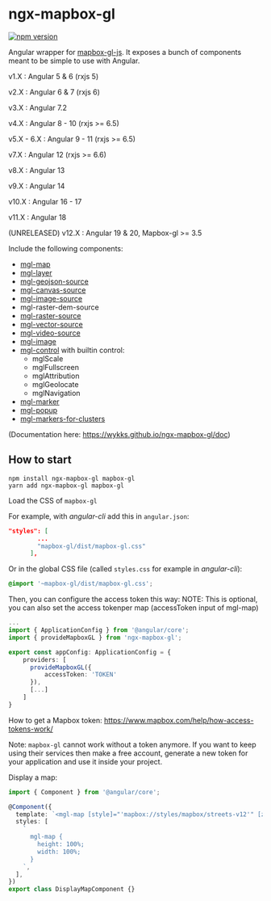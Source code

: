 # ngx-mapbox-gl

[![npm version](https://img.shields.io/npm/v/ngx-mapbox-gl.svg?style=flat)](https://www.npmjs.com/package/ngx-mapbox-gl)

Angular wrapper for [mapbox-gl-js](https://www.mapbox.com/mapbox-gl-js/api/). It exposes a bunch of components meant to be simple to use with Angular.

v1.X : Angular 5 & 6 (rxjs 5)

v2.X : Angular 6 & 7 (rxjs 6)

v3.X : Angular 7.2

v4.X : Angular 8 - 10 (rxjs >= 6.5)

v5.X - 6.X : Angular 9 - 11 (rxjs >= 6.5)

v7.X : Angular 12 (rxjs >= 6.6)

v8.X : Angular 13

v9.X : Angular 14

v10.X : Angular 16 - 17

v11.X : Angular 18

(UNRELEASED) v12.X : Angular 19 & 20, Mapbox-gl >= 3.5

Include the following components:

- [mgl-map](https://wykks.github.io/ngx-mapbox-gl/doc#mgl-map)
- [mgl-layer](https://wykks.github.io/ngx-mapbox-gl/doc#mgl-layer)
- [mgl-geojson-source](https://wykks.github.io/ngx-mapbox-gl/doc#mgl-geojson-source)
- [mgl-canvas-source](https://wykks.github.io/ngx-mapbox-gl/doc#mgl-canvas-source)
- [mgl-image-source](https://wykks.github.io/ngx-mapbox-gl/doc#mgl-image-source)
- mgl-raster-dem-source
- [mgl-raster-source](https://wykks.github.io/ngx-mapbox-gl/doc#mgl-raster-source)
- [mgl-vector-source](https://wykks.github.io/ngx-mapbox-gl/doc#mgl-vector-source)
- [mgl-video-source](https://wykks.github.io/ngx-mapbox-gl/doc#mgl-video-source)
- [mgl-image](https://wykks.github.io/ngx-mapbox-gl/doc#mgl-image)
- [mgl-control](https://wykks.github.io/ngx-mapbox-gl/doc#mgl-control) with builtin control:
  - mglScale
  - mglFullscreen
  - mglAttribution
  - mglGeolocate
  - mglNavigation
- [mgl-marker](https://wykks.github.io/ngx-mapbox-gl/doc#mgl-marker)
- [mgl-popup](https://wykks.github.io/ngx-mapbox-gl/doc#mgl-popup)
- [mgl-markers-for-clusters](https://wykks.github.io/ngx-mapbox-gl/doc#-ngx-mgl-markers-for-clusters)

(Documentation here: https://wykks.github.io/ngx-mapbox-gl/doc)

## How to start

```
npm install ngx-mapbox-gl mapbox-gl
yarn add ngx-mapbox-gl mapbox-gl
```

Load the CSS of `mapbox-gl`

For example, with _angular-cli_ add this in `angular.json`:

```json
"styles": [
        ...
        "mapbox-gl/dist/mapbox-gl.css"
      ],
```

Or in the global CSS file (called `styles.css` for example in _angular-cli_):

```css
@import '~mapbox-gl/dist/mapbox-gl.css';
```

Then, you can configure the access token this way:
NOTE: This is optional, you can also set the access tokenper map (accessToken input of mgl-map)

```ts
...
import { ApplicationConfig } from '@angular/core';
import { provideMapboxGL } from 'ngx-mapbox-gl';

export const appConfig: ApplicationConfig = {
    providers: [
      provideMapboxGL({
          accessToken: 'TOKEN'
      }),
      [...]
    ]
}
```

How to get a Mapbox token: https://www.mapbox.com/help/how-access-tokens-work/

Note: `mapbox-gl` cannot work without a token anymore.
If you want to keep using their services then make a free account, generate a new token for your application and use it inside your project.

Display a map:

```ts
import { Component } from '@angular/core';

@Component({
  template: `<mgl-map [style]="'mapbox://styles/mapbox/streets-v12'" [zoom]="[9]" [center]="[-74.5, 40]" />`,
  styles: [
    `
      mgl-map {
        height: 100%;
        width: 100%;
      }
    `,
  ],
})
export class DisplayMapComponent {}
```
